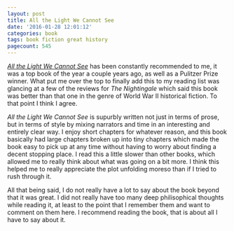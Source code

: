 ```yaml
---
layout: post
title: All the Light We Cannot See
date: '2016-01-28 12:01:12'
categories: book
tags: book fiction great history
pagecount: 545
---
```


[*All the Light We Cannot See*][light-amazon] has been constantly
recommended to me, it was a top book of the year a couple years ago,
as well as a Pulitzer Prize winner. What put me over the top to finally
add this to my reading list was glancing at a few of the reviews for
*The Nightingale* which said this book was better than that one in
the genre of World War II historical fiction. To that point I think I
agree.

*All the Light We Cannot See* is supurbly written not just in terms
of prose, but in terms of style by mixing narrators and time in
an interesting and entirely clear way. I enjoy short chapters for whatever
reason, and this book basically had large chapters broken up into tiny
chapters which made the book easy to pick up at any time without having
to worry about finding a decent stopping place. I read this a little
slower than other books, which allowed me to really think about
what was going on a bit more. I think this helped me to really appreciate
the plot unfolding moreso than if I tried to rush through it.

All that being said, I do not really have a lot to say about the book
beyond that it was great. I did not really have too many deep philisophical
thoughts while reading it, at least to the point that I remember them
and want to comment on them here. I recommend reading the book, that is
about all I have to say about it.

[light-amazon]:     http://amzn.com/B00DPM7TIG

